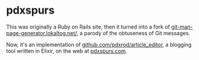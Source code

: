 pdxspurs
========

This was originally a Ruby on Rails site, then it turned into a fork of [git-man-page-generator.lokaltog.net/](https://git-man-page-generator.lokaltog.net/), a parody of the obtuseness of Git messages.

Now, it's an implementation of [github.com/pdxrod/article_editor](https://github.com/pdxrod/article_editor), a blogging tool written in Elixir, on the web at [pdxspurs.com](http://pdxspurs.com).



